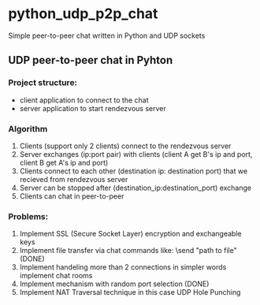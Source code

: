 # python_udp_p2p_chat
Simple peer-to-peer chat written in Python and UDP sockets

## UDP peer-to-peer chat in Pyhton

### Project structure:
- client application to connect to the chat
- server application to start rendezvous server

### Algorithm
1. Clients (support only 2 clients) connect to the rendezvous server
2. Server exchanges (ip:port pair) with clients (client A get B's ip and port, client B get A's ip and port)
3. Clients connect to each other (destination ip: destination port) that we recieved from rendezvous server
4. Server can be stopped after (destination_ip:destination_port) exchange
5. Clients can chat in peer-to-peer

### Problems:
1. Implement SSL (Secure Socket Layer) encryption and exchangeable keys
2. Implement file transfer via chat commands like: \send "path to file" (DONE)
3. Implement handeling more than 2 connections in simpler words implement chat rooms
4. Implement mechanism with random port selection (DONE)
5. Implement NAT Traversal technique in this case UDP Hole Punching